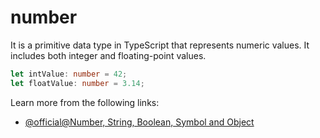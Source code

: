 # number

It is a primitive data type in TypeScript that represents numeric values. It includes both integer and floating-point values.

```typescript
let intValue: number = 42;
let floatValue: number = 3.14;
```

Learn more from the following links:

- [@official@Number, String, Boolean, Symbol and Object](https://www.typescriptlang.org/docs/handbook/2/everyday-types.html#the-primitives-string-number-and-boolean)
